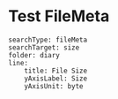 # Test FileMeta

``` tracker
searchType: fileMeta
searchTarget: size
folder: diary
line:
    title: File Size
	yAxisLabel: Size
	yAxisUnit: byte
```